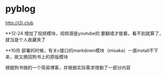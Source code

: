 # pyblog

<a href=http://j2j.club target="_blank">http://j2j.club</a>

**12-24 增加了视频模块，视频源是youtube的 要翻墙才能看，看不到就算了，就当是个人收藏夹了

**10月 部署的时候，有关c接口的markdown模块（misaka）一直install不下来，故又换回狗书上的原版模块

根据狗书搞的一个简易博客，并根据实际需求增删了一部分内容
